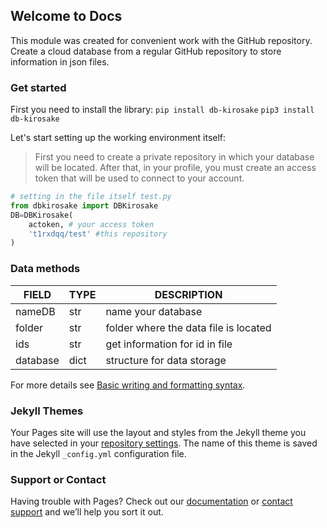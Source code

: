 ## Welcome to Docs

This module was created for convenient work with the GitHub repository. Create a cloud database from a regular GitHub repository to store information in json files.

### Get started

First you need to install the library:
`pip install db-kirosake`
`pip3 install db-kirosake`

Let's start setting up the working environment itself:
> First you need to create a private repository in which your database will be located.
> After that, in your profile, you must create an access token that will be used to connect to your account.

```py
# setting in the file itself test.py
from dbkirosake import DBKirosake
DB=DBKirosake(
    actoken, # your access token
    't1rxdqq/test' #this repository
)
```

### Data methods

| FIELD    | TYPE | DESCRIPTION                           |
|----------|------|---------------------------------------|
| nameDB   | str  | name your database                    |
| folder   | str  | folder where the data file is located |
| ids      | str  | get information for id in file        |
| database | dict | structure for data storage            |

For more details see [Basic writing and formatting syntax](https://docs.github.com/en/github/writing-on-github/getting-started-with-writing-and-formatting-on-github/basic-writing-and-formatting-syntax).

### Jekyll Themes

Your Pages site will use the layout and styles from the Jekyll theme you have selected in your [repository settings](https://github.com/t1rxdqq/t1rxdqq.github.io/settings/pages). The name of this theme is saved in the Jekyll `_config.yml` configuration file.

### Support or Contact

Having trouble with Pages? Check out our [documentation](https://docs.github.com/categories/github-pages-basics/) or [contact support](https://support.github.com/contact) and we’ll help you sort it out.
